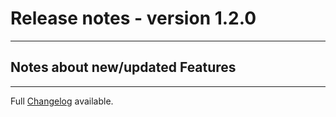 # Release notes - version 1.2.0
---

## Notes about new/updated Features


---
Full [Changelog](/CHANGELOG.md) available.